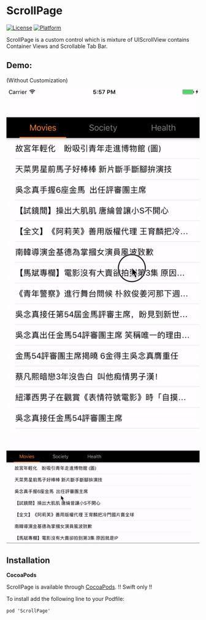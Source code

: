 # ScrollPage

[![License](https://img.shields.io/cocoapods/l/SMSwipeableTabView.svg?style=flat)](http://cocoapods.org/pods/ScrollPage)
[![Platform](https://img.shields.io/cocoapods/p/PageMenu.svg?style=flat)](http://cocoapods.org/pods/ScrollPage)

ScrollPage is a custom control which is mixture of UIScrollView contains Container Views and Scrollable Tab Bar.

## Demo: 
(Without Customization)

![demo](https://github.com/dan12411/ScrollPage/blob/master/ScrollPageDemo(Portrait).gif)
![demo](https://github.com/dan12411/ScrollPage/blob/master/ScrollPageDemo(Landscape).gif)


## Installation

**CocoaPods**

ScrollPage is available through [CocoaPods](http://cocoapods.org). !! Swift only !!

To install add the following line to your Podfile:

    pod 'ScrollPage'
